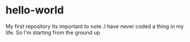 # hello-world
My first repository
Its important to note..I have never coded a thing in my life. So I'm starting from the ground up
